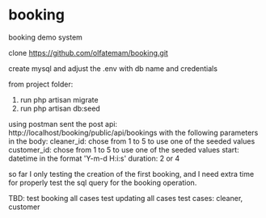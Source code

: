 # booking
booking demo system

clone https://github.com/olfatemam/booking.git

create mysql and adjust the .env with db name and credentials

from project folder:

1. run php artisan migrate 
2. run php artisan db:seed

using postman sent the post api: http://localhost/booking/public/api/bookings with the following parameters in the body:
cleaner_id: chose from 1 to 5 to use one of the seeded values
customer_id: chose from 1 to 5 to use one of the seeded values
start: datetime in the format 'Y-m-d H:i:s'
duration: 2 or 4


so far I only testing the creation of the first booking, and I need extra time for properly test the sql query for the booking operation.

TBD:
test booking all cases 
test updating all cases
test cases: cleaner, customer 